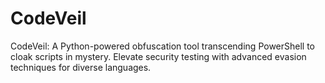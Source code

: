 # CodeVeil
CodeVeil: A Python-powered obfuscation tool transcending PowerShell to cloak scripts in mystery. Elevate security testing with advanced evasion techniques for diverse languages.

